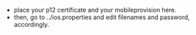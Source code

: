 - place your p12 certificate and your mobileprovision here.
- then, go to ../ios.properties and edit filenames and password, accordingly.